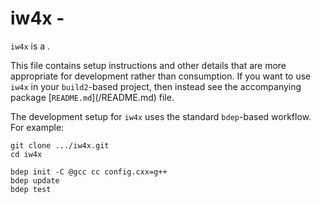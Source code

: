 # iw4x - <SUMMARY>

`iw4x` is a <SUMMARY-OF-FUNCTIONALITY>.

This file contains setup instructions and other details that are more
appropriate for development rather than consumption. If you want to use
`iw4x` in your `build2`-based project, then instead see the accompanying
package [`README.md`](<PACKAGE>/README.md) file.

The development setup for `iw4x` uses the standard `bdep`-based workflow.
For example:

```
git clone .../iw4x.git
cd iw4x

bdep init -C @gcc cc config.cxx=g++
bdep update
bdep test
```
